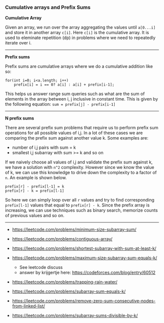 
### Cumulative arrays and Prefix Sums

**Cumulative Array**

Given an array, we run over the array aggregating the values until `a[0...i]` and store it in another array `c[i]`. Here `c[i]` is the cumulative array. It is used to eleminate repetition (dp) in problems where we need to repeatedly iterate over i.

------------------

**Prefix sums**

Prefix sums are cumulative arrays where we do a cumulative addition like so:

    for(int i=0; i<a.length; i++)
        prefix[i] = i == 0? a[i] : a[i] + prefix[i-1];
  
This helps us answer range sum queries such as what are the sum of elements in the array between i, j inclusive in constant time. This is given by the following equation: `sum = prefix[j] - prefix[i-1]`

-----------------

**N prefix sums**

There are several prefix sum problems that require us to perform prefix sum operations for all possible values of i,j. In a lot of these cases we are comparing the prefix sum against another value k. Some examples are: 

- number of i,j pairs with sum = k 
- smallest i,j subarray with sum >= k and so on

If we naively choose all values of i,j and validate the prefix sum against k, we have a solution with `n^2` complexity. However since we know the value of k, we can use this knowledge to drive down the complexity to a factor of `n`. An example is shown below.

```
prefix[r] - prefix[l-1] = k
prefix[r] - k = prefix[l-1]
```

So here we can simply loop over all `r` values and try to find corresponding `prefix[l-1]` values that equal to `prefix[r] - k`. Since the prefix array is increasing, we can use techniques such as binary search, memorize counts of previous values and so on.

---------------

- https://leetcode.com/problems/minimum-size-subarray-sum/
- https://leetcode.com/problems/contiguous-array/
- https://leetcode.com/problems/shortest-subarray-with-sum-at-least-k/
- https://leetcode.com/problems/maximum-size-subarray-sum-equals-k/
  - See leetcode discuss
  - answer by krijgertje here: https://codeforces.com/blog/entry/60512


- https://leetcode.com/problems/trapping-rain-water/
- https://leetcode.com/problems/subarray-sum-equals-k/
- https://leetcode.com/problems/remove-zero-sum-consecutive-nodes-from-linked-list/
- https://leetcode.com/problems/subarray-sums-divisible-by-k/
